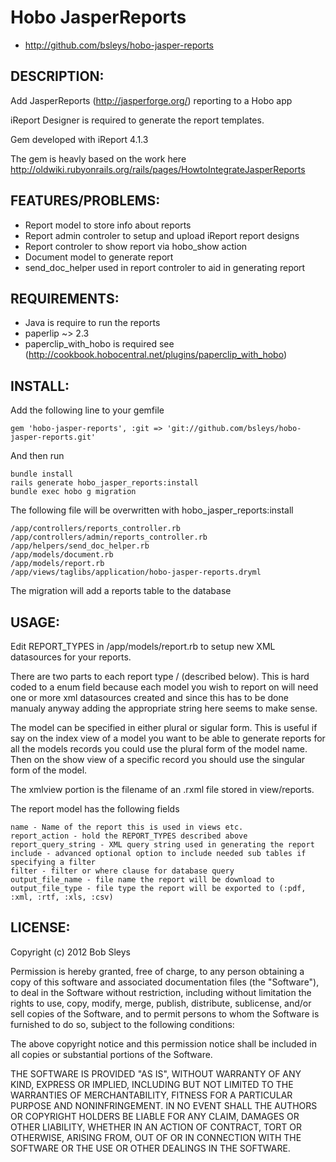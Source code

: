 # Hobo JasperReports

* http://github.com/bsleys/hobo-jasper-reports

## DESCRIPTION:

Add JasperReports (http://jasperforge.org/) reporting to a Hobo app

iReport Designer is required to generate the report templates.

Gem developed with iReport 4.1.3

The gem is heavly based on the work here http://oldwiki.rubyonrails.org/rails/pages/HowtoIntegrateJasperReports

## FEATURES/PROBLEMS:

 * Report model to store info about reports
 * Report admin controler to setup and upload iReport report designs
 * Report controler to show report via hobo_show action
 * Document model to generate report
 * send_doc_helper used in report controler to aid in generating report  

## REQUIREMENTS:

 * Java is require to run the reports
 * paperlip ~> 2.3
 * paperclip_with_hobo is required see (http://cookbook.hobocentral.net/plugins/paperclip_with_hobo)

## INSTALL:

Add the following line to your gemfile

    gem 'hobo-jasper-reports', :git => 'git://github.com/bsleys/hobo-jasper-reports.git'
  
And then run
   
    bundle install
    rails generate hobo_jasper_reports:install
    bundle exec hobo g migration
  
The following file will be overwritten with hobo_jasper_reports:install

	/app/controllers/reports_controller.rb
	/app/controllers/admin/reports_controller.rb
	/app/helpers/send_doc_helper.rb
	/app/models/document.rb
	/app/models/report.rb
	/app/views/taglibs/application/hobo-jasper-reports.dryml

The migration will add a reports table to the database

## USAGE:

Edit REPORT_TYPES in /app/models/report.rb to setup new XML datasources for your reports.

There are two parts to each report type <model>/<xmlview> (described below).  This is hard coded to a enum field because
each model you wish to report on will need one or more xml datasources created and since this has to be done manualy
anyway adding the appropriate string here seems to make sense.

The model can be specified in either plural or sigular form.  This is useful if say on the index view of a model
you want to be able to generate reports for all the models records you could use the plural form of the model name.
Then on the show view of a specific record you should use the singular form of the model.

The xmlview portion is the filename of an .rxml file stored in view/reports.

The report model has the following fields

	name - Name of the report this is used in views etc.
	report_action - hold the REPORT_TYPES described above
	report_query_string - XML query string used in generating the report
	include - advanced optional option to include needed sub tables if specifying a filter
	filter - filter or where clause for database query
	output_file_name - file name the report will be download to
	output_file_type - file type the report will be exported to (:pdf, :xml, :rtf, :xls, :csv)

## LICENSE:

Copyright (c) 2012 Bob Sleys

Permission is hereby granted, free of charge, to any person
obtaining a copy of this software and associated documentation
files (the "Software"), to deal in the Software without
restriction, including without limitation the rights to use,
copy, modify, merge, publish, distribute, sublicense, and/or sell
copies of the Software, and to permit persons to whom the
Software is furnished to do so, subject to the following
conditions:

The above copyright notice and this permission notice shall be
included in all copies or substantial portions of the Software.

THE SOFTWARE IS PROVIDED "AS IS", WITHOUT WARRANTY OF ANY KIND,
EXPRESS OR IMPLIED, INCLUDING BUT NOT LIMITED TO THE WARRANTIES
OF MERCHANTABILITY, FITNESS FOR A PARTICULAR PURPOSE AND
NONINFRINGEMENT. IN NO EVENT SHALL THE AUTHORS OR COPYRIGHT
HOLDERS BE LIABLE FOR ANY CLAIM, DAMAGES OR OTHER LIABILITY,
WHETHER IN AN ACTION OF CONTRACT, TORT OR OTHERWISE, ARISING
FROM, OUT OF OR IN CONNECTION WITH THE SOFTWARE OR THE USE OR
OTHER DEALINGS IN THE SOFTWARE.